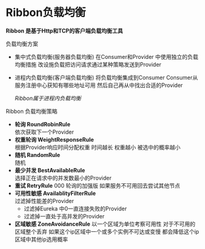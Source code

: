 # Ribbon负载均衡

**Ribbon 是基于Http和TCP的客户端负载均衡工具**

负载均衡方案

+ 集中式负载均衡(服务器负载均衡) 在Consumer和Provider 中使用独立的负载均衡措施 改设施负载把访问请求通过某种策略发送到Provider
+ 进程内负载均衡(客户端负载均衡) 将负载均衡集成到Consumer Consumer从服务注册中心获知有哪些地址可用 然后自己再从中找出合适的Provider
  
  *Ribbon属于进程内负载均衡*

Ribbon 负载均衡策略

+ **轮询 RoundRobinRule**   
  依次获取下一个Provider
+ **权重轮询 WeightResponseRule**  
  根据Provider响应时间分配权重 时间越长 权重越小 被选中的概率越小
+ **随机  RandomRule**  
  随机
+ **最少并发 BestAvailableRule**  
  选择正在请求中的并发数最小的Provider
+ **重试 RetryRule**  000
  轮询的加强版 如果服务不可用回去尝试其他节点
+ **可用性敏感 AvailablityFilterRule**  
  过滤掉性能差的Provider
  + 过滤掉Eureka 中0一直连接失败的Provider
  + 过滤掉一直处于高并发的Provider
+ **区域敏感 ZoneAvoidanceRule**
  以一个区域为单位考察可用性 对于不可用的区域整个丢弃 如果这个ip区域中一个或多个实例不可达或变慢 都会降低这个ip区域中其他ip选用概率
